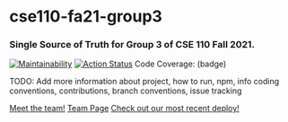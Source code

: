 # cse110-fa21-group3
### Single Source of Truth for Group 3 of CSE 110 Fall 2021.

[![Maintainability](https://api.codeclimate.com/v1/badges/17334651f5f930bb684f/maintainability)](https://codeclimate.com/github/cse110-fa21-group3/cse110-fa21-group3/maintainability)  [![Action Status](https://github.com/cse110-fa21-group3/cse110-fa21-group3/actions/workflows/super-linter.yml/badge.svg)](https://github.com/cse110-fa21-group3/cse110-fa21-group3/actions)
Code Coverage: (badge)

TODO: Add more information about project, how to run, npm, info coding conventions, contributions, branch conventions, issue tracking

[Meet the team!](https://github.com/cse110-fa21-group3/cse110-fa21-group3/blob/main/admin/team.md)
[Team Page](https://github.com/cse110-fa21-group3/cse110-fa21-group3/blob/main/admin/team.md)
[Check out our most recent deploy!](https://team003.netlify.app)
